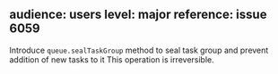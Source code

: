 audience: users
level: major
reference: issue 6059
---

Introduce `queue.sealTaskGroup` method to seal task group and prevent addition of new tasks to it
This operation is irreversible.
